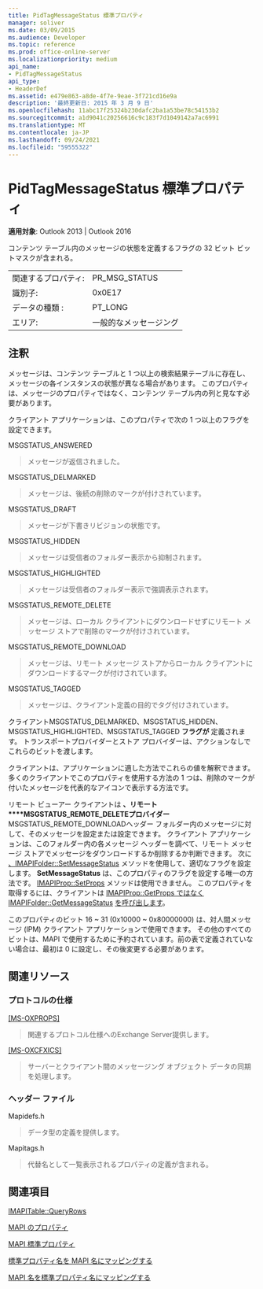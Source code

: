 ```yaml
---
title: PidTagMessageStatus 標準プロパティ
manager: soliver
ms.date: 03/09/2015
ms.audience: Developer
ms.topic: reference
ms.prod: office-online-server
ms.localizationpriority: medium
api_name:
- PidTagMessageStatus
api_type:
- HeaderDef
ms.assetid: e479e863-a8de-4f7e-9eae-3f721cd16e9a
description: '最終更新日: 2015 年 3 月 9 日'
ms.openlocfilehash: 11abc17f25324b230dafc2ba1a53be78c54153b2
ms.sourcegitcommit: a1d9041c20256616c9c183f7d1049142a7ac6991
ms.translationtype: MT
ms.contentlocale: ja-JP
ms.lasthandoff: 09/24/2021
ms.locfileid: "59555322"
---
```

# <a name="pidtagmessagestatus-canonical-property"></a>PidTagMessageStatus 標準プロパティ

  
  
**適用対象**: Outlook 2013 | Outlook 2016 
  
コンテンツ テーブル内のメッセージの状態を定義するフラグの 32 ビット ビットマスクが含まれる。 
  
|||
|:-----|:-----|
|関連するプロパティ:  <br/> |PR_MSG_STATUS  <br/> |
|識別子:  <br/> |0x0E17  <br/> |
|データの種類 :   <br/> |PT_LONG  <br/> |
|エリア:  <br/> |一般的なメッセージング  <br/> |
   
## <a name="remarks"></a>注釈

メッセージは、コンテンツ テーブルと 1 つ以上の検索結果テーブルに存在し、メッセージの各インスタンスの状態が異なる場合があります。 このプロパティは、メッセージのプロパティではなく、コンテンツ テーブル内の列と見なす必要があります。 
  
クライアント アプリケーションは、このプロパティで次の 1 つ以上のフラグを設定できます。 
  
MSGSTATUS_ANSWERED 
  
> メッセージが返信されました。 
    
MSGSTATUS_DELMARKED 
  
> メッセージは、後続の削除のマークが付けされています。 
    
MSGSTATUS_DRAFT 
  
> メッセージが下書きリビジョンの状態です。 
    
MSGSTATUS_HIDDEN 
  
> メッセージは受信者のフォルダー表示から抑制されます。 
    
MSGSTATUS_HIGHLIGHTED 
  
> メッセージは受信者のフォルダー表示で強調表示されます。 
    
MSGSTATUS_REMOTE_DELETE 
  
> メッセージは、ローカル クライアントにダウンロードせずにリモート メッセージ ストアで削除のマークが付けされています。 
    
MSGSTATUS_REMOTE_DOWNLOAD 
  
> メッセージは、リモート メッセージ ストアからローカル クライアントにダウンロードするマークが付けされています。 
    
MSGSTATUS_TAGGED 
  
> メッセージは、クライアント定義の目的でタグ付けされています。
    
クライアントMSGSTATUS_DELMARKED、MSGSTATUS_HIDDEN、MSGSTATUS_HIGHLIGHTED、MSGSTATUS_TAGGED **フラグが** 定義されます。  トランスポートプロバイダーとストア プロバイダーは、アクションなしでこれらのビットを渡します。 
  
クライアントは、アプリケーションに適した方法でこれらの値を解釈できます。 多くのクライアントでこのプロパティを使用する方法の 1 つは、削除のマークが付いたメッセージを代表的なアイコンで表示する方法です。 
  
リモート ビューアー クライアントは **、リモート****MSGSTATUS_REMOTE_DELETEプロバイダー** MSGSTATUS_REMOTE_DOWNLOADヘッダー フォルダー内のメッセージに対して、そのメッセージを設定または設定できます。 クライアント アプリケーションは、このフォルダー内の各メッセージ ヘッダーを調べて、リモート メッセージ ストアでメッセージをダウンロードするか削除するか判断できます。 次に [、IMAPIFolder::SetMessageStatus](imapifolder-setmessagestatus.md) メソッドを使用して、適切なフラグを設定します。 **SetMessageStatus** は、このプロパティのフラグを設定する唯一の方法です。 [IMAPIProp::SetProps](imapiprop-setprops.md) メソッドは使用できません。 このプロパティを取得するには、クライアントは [IMAPIProp::GetProps ではなく IMAPIFolder::GetMessageStatus](imapifolder-getmessagestatus.md) [を呼び出します](imapiprop-getprops.md)。
  
このプロパティのビット 16 ~ 31 (0x10000 ~ 0x80000000) は、対人間メッセージ (IPM) クライアント アプリケーションで使用できます。 その他のすべてのビットは、MAPI で使用するために予約されています。前の表で定義されていない場合は、最初は 0 に設定し、その後変更する必要があります。 
  
## <a name="related-resources"></a>関連リソース

### <a name="protocol-specifications"></a>プロトコルの仕様

[[MS-OXPROPS]](https://msdn.microsoft.com/library/f6ab1613-aefe-447d-a49c-18217230b148%28Office.15%29.aspx)
  
> 関連するプロトコル仕様へのExchange Server提供します。
    
[[MS-OXCFXICS]](https://msdn.microsoft.com/library/b9752f3d-d50d-44b8-9e6b-608a117c8532%28Office.15%29.aspx)
  
> サーバーとクライアント間のメッセージング オブジェクト データの同期を処理します。
    
### <a name="header-files"></a>ヘッダー ファイル

Mapidefs.h
  
> データ型の定義を提供します。
    
Mapitags.h
  
> 代替名として一覧表示されるプロパティの定義が含まれる。
    
## <a name="see-also"></a>関連項目



[IMAPITable::QueryRows](imapitable-queryrows.md)


[MAPI のプロパティ](mapi-properties.md)
  
[MAPI 標準プロパティ](mapi-canonical-properties.md)
  
[標準プロパティ名を MAPI 名にマッピングする](mapping-canonical-property-names-to-mapi-names.md)
  
[MAPI 名を標準プロパティ名にマッピングする](mapping-mapi-names-to-canonical-property-names.md)

